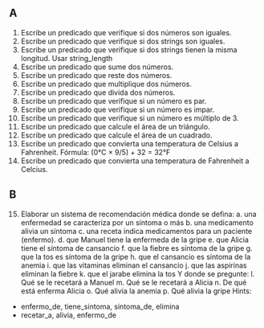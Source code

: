 ## A
1. Escribe un predicado que verifique si dos números son iguales.
2. Escribe un predicado que verifique si dos strings son iguales.
3. Escribe un predicado que verifique si dos strings tienen la misma longitud. Usar string_length
4. Escribe un predicado que sume dos números.
5. Escribe un predicado que reste dos números.
6. Escribe un predicado que multiplique dos números.
7. Escribe un predicado que divida dos números.
8. Escribe un predicado que verifique si un número es par.
9. Escribe un predicado que verifique si un número es impar.
10. Escribe un predicado que verifique si un número es múltiplo de 3.
11. Escribe un predicado que calcule el área de un triángulo.
12. Escribe un predicado que calcule el área de un cuadrado.
13. Escribe un predicado que convierta una temperatura de Celsius a Fahrenheit. Fórmula: (0°C × 9/5) + 32 = 32°F
14. Escribe un predicado que convierta una temperatura de Fahrenheit a Celcius.

## B
15. Elaborar un sistema de recomendación médica donde se defina:
a. una enfermedad se caracteriza por un síntoma o más
b. una medicamento alivia un síntoma
c. una receta indica medicamentos para un paciente (enfermo).
d. que Manuel tiene la enfermeda de la gripe
e. que Alicia tiene el síntoma de cansancio
f. que la fiebre es síntoma de la gripe
g. que la tos es síntoma de la gripe
h. que el cansancio es síntoma de la anemia
i. que las vitaminas eliminan el cansancio
j. que las aspirinas eliminan la fiebre
k. que el jarabe elimina la tos
Y donde se pregunte:
l. Qué se le recetará a Manuel
m. Qué se le recetará a Alicia
n. De qué está enferma Alicia
o. Qué alivia la anemia
p. Qué alivia la gripe
Hints: 
- enfermo_de, tiene_sintoma, sintoma_de, elimina
- recetar_a, alivia, enfermo_de

